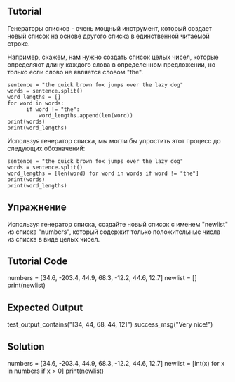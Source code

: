 Tutorial
--------

Генераторы списков - очень мощный инструмент, который создает новый список на основе другого списка в единственной читаемой строке.

Например, скажем, нам нужно создать список целых чисел, которые определяют длину каждого слова в определенном предложении, но только если слово не является словом "the".

    sentence = "the quick brown fox jumps over the lazy dog"
    words = sentence.split()
    word_lengths = []
    for word in words:
          if word != "the":
              word_lengths.append(len(word))
    print(words)
    print(word_lengths)

Используя генератор списка, мы могли бы упростить этот процесс до следующих обозначений:

    sentence = "the quick brown fox jumps over the lazy dog"
    words = sentence.split()
    word_lengths = [len(word) for word in words if word != "the"]
    print(words)
    print(word_lengths)

Упражнение
--------

Используя генератор списка, создайте новый список с именем "newlist" из списка "numbers", который содержит только положительные числа из списка в виде целых чисел.

Tutorial Code
-------------
numbers = [34.6, -203.4, 44.9, 68.3, -12.2, 44.6, 12.7]
newlist = []
print(newlist)

Expected Output
---------------

test_output_contains("[34, 44, 68, 44, 12]")
success_msg("Very nice!")

Solution
--------
numbers = [34.6, -203.4, 44.9, 68.3, -12.2, 44.6, 12.7]
newlist = [int(x) for x in numbers if x > 0]
print(newlist)
